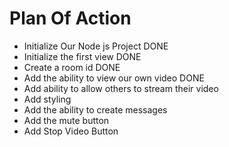 # Plan Of Action

- Initialize Our Node js Project DONE
- Initialize the first view DONE
- Create a room id DONE
- Add the ability to view our own video DONE
- Add ability to allow others to stream their video
- Add styling 
- Add the ability to create messages
- Add the mute button
- Add Stop Video Button
